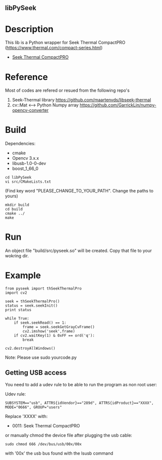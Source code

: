 ## libPySeek

# Description
This lib is a Python wrapper for Seek Thermal CompactPRO (https://www.thermal.com/compact-series.html)
* [Seek Thermal CompactPRO](http://www.thermal.com/products/compactpro)

# Reference
Most of codes are refered or resued from the following repo's
1. Seek-Thermal library
https://github.com/maartenvds/libseek-thermal
2. cv::Mat <--> Python Numpy array
https://github.com/GarrickLin/numpy-opencv-converter

# Build
Dependencies:
* cmake
* Opencv 3.x.x
* libusb-1.0-0-dev
* boost_1_66_0

```
cd libPySeek
vi src/CMakeLists.txt
```
(Find key word "PLEASE_CHANGE_TO_YOUR_PATH". Change the paths to yours)
```
mkdir build
cd build
cmake ../
make
```

# Run
An object file "build/src/pyseek.so" will be created. Copy that file to your wokring dir.

# Example
```
from pyseek import thSeekThermalPro
import cv2

seek = thSeekThermalPro()
status = seek.seekInit()
print status

while True:
	if seek.seekRead() == 1:
		frame = seek.seekGetGrayCvFrame()
		cv2.imshow('seek',frame)
	if cv2.waitKey(1) & 0xFF == ord('q'):
		break

cv2.destroyAllWindows()
```
Note: Please use sudo yourcode.py

## Getting USB access

You need to add a udev rule to be able to run the program as non root user:

Udev rule:

```
SUBSYSTEM=="usb", ATTRS{idVendor}=="289d", ATTRS{idProduct}=="XXXX", MODE="0666", GROUP="users"
```

Replace 'XXXX' with:
* 0011: Seek Thermal CompactPRO

or manually chmod the device file after plugging the usb cable:

```
sudo chmod 666 /dev/bus/usb/00x/00x
```

with '00x' the usb bus found with the lsusb command
